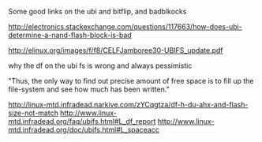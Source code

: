Some good links on the ubi and bitflip, and badblkocks

http://electronics.stackexchange.com/questions/117663/how-does-ubi-determine-a-nand-flash-block-is-bad


http://elinux.org/images/f/f8/CELFJamboree30-UBIFS_update.pdf



why the df on the ubi fs is wrong and always pessimistic

"Thus, the only way to find out precise amount of free space is to fill up the file-system and see how much has been written."

http://linux-mtd.infradead.narkive.com/zYCqgtza/df-h-du-ahx-and-flash-size-not-match
http://www.linux-mtd.infradead.org/faq/ubifs.html#L_df_report
http://www.linux-mtd.infradead.org/doc/ubifs.html#L_spaceacc

